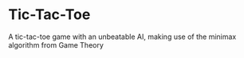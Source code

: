 # Tic-Tac-Toe
A tic-tac-toe game with an unbeatable AI, making use of the minimax algorithm from Game Theory
